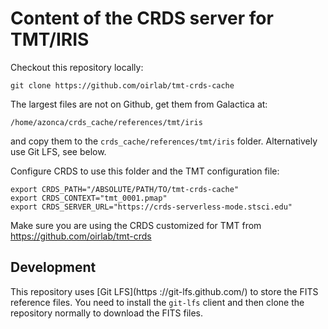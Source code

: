 # Content of the CRDS server for TMT/IRIS

Checkout this repository locally:

    git clone https://github.com/oirlab/tmt-crds-cache

The largest files are not on Github, get them from Galactica at:

    /home/azonca/crds_cache/references/tmt/iris

and copy them to the `crds_cache/references/tmt/iris` folder.
Alternatively use Git LFS, see below.
    
Configure CRDS to use this folder and the TMT configuration file:

```
export CRDS_PATH="/ABSOLUTE/PATH/TO/tmt-crds-cache"
export CRDS_CONTEXT="tmt_0001.pmap"
export CRDS_SERVER_URL="https://crds-serverless-mode.stsci.edu"
```

Make sure you are using the CRDS customized for TMT from <https://github.com/oirlab/tmt-crds>

## Development

This repository uses [Git LFS](https ://git-lfs.github.com/) to store the FITS reference files.
You need to install the `git-lfs` client and then clone the repository normally to download
the FITS files.

